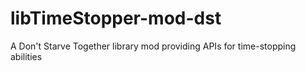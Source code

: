 # libTimeStopper-mod-dst
A Don't Starve Together library mod providing APIs for time-stopping abilities
